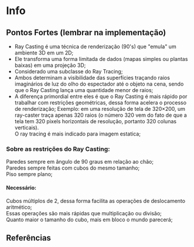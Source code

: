 # Info

## Pontos Fortes (lembrar na implementação)
* Ray Casting é uma técnica de renderização (90's) que "emula" um ambiente 3D em um 2D;
* Ele transforma uma forma limitada de dados (mapas simples ou plantas baixas) em uma projeção 3D;
* Considerado uma subclasse do Ray Tracing;
* Ambos determinam a visibilidade das superfícies traçando raios imaginários de luz do olho do espectador até o objeto na cena, sendo que o Ray Casting lança uma quantidade menor de raios;
* A diferença primordial entre eles é que o Ray Casting é mais rápido por trabalhar com restrições geométricas, dessa forma acelera o processo de renderização;
Exemplo: em uma resolução de tela de 320×200, um ray-caster traça apenas 320 raios (o número 320 vem do fato de que a tela tem 320 pixels horizontais de resolução, portanto 320 colunas verticais).<br>
O ray tracing é mais indicado para imagem estatica;<br>

### Sobre as restrições do Ray Casting: 
Paredes sempre em ângulo de 90 graus em relação ao chão; <br>
Paredes sempre feitas com cubos do mesmo tamanho; <br>
Piso sempre plano; <br>

#### Necessário:
Cubos múltiplos de 2, dessa forma facilita as operações de deslocamento aritmético;<br>
Essas operações são mais rápidas que multiplicação ou divisão;<br>
Quanto maior o tamanho do cubo, mais em bloco o mundo parecerá;<br>

 

## Referências
